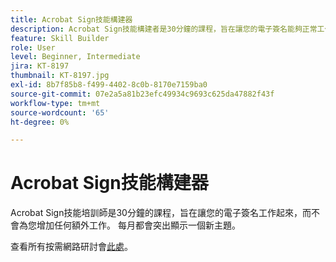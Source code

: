 ```yaml
---
title: Acrobat Sign技能構建器
description: Acrobat Sign技能構建者是30分鐘的課程，旨在讓您的電子簽名能夠正常工作，而不會為您增加任何額外工作
feature: Skill Builder
role: User
level: Beginner, Intermediate
jira: KT-8197
thumbnail: KT-8197.jpg
exl-id: 8b7f85b8-f499-4402-8c0b-8170e7159ba0
source-git-commit: 07e2a5a81b23efc49934c9693c625da47882f43f
workflow-type: tm+mt
source-wordcount: '65'
ht-degree: 0%

---
```


# Acrobat Sign技能構建器

Acrobat Sign技能培訓師是30分鐘的課程，旨在讓您的電子簽名工作起來，而不會為您增加任何額外工作。 每月都會突出顯示一個新主題。

查看所有按需網路研討會[此處](https://experienceleague.adobe.com/en/docs/events/acrobat-sign-webinars/overview)。
